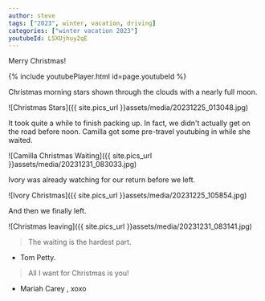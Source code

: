 ```yaml
---
author: steve
tags: ["2023", winter, vacation, driving]
categories: ["winter vacation 2023"]
youtubeId: L5XUjhuy2qE
---
```

Merry Christmas!  

{% include youtubePlayer.html id=page.youtubeId %}

Christmas morning stars shown through the clouds with a nearly full moon.  

![Christmas Stars]({{ site.pics_url }}assets/media/20231225_013048.jpg)  

It took quite a while to finish packing up. In fact, we didn't actually get on the road before noon. Camilla got some pre-travel youtubing in while she waited.  

![Camilla Christmas Waiting]({{ site.pics_url }}assets/media/20231231_083033.jpg)  

Ivory was already watching for our return before we left.   

![Ivory Christmas]({{ site.pics_url }}assets/media/20231225_105854.jpg)  

And then we finally left.  

![Christmas leaving]({{ site.pics_url }}assets/media/20231231_083141.jpg)  

> The waiting is the hardest part.  

- Tom Petty.  

> All I want for Christmas is you!  

- Mariah Carey , xoxo  
